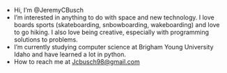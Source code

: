 - Hi, I’m @JeremyCBusch
- I’m interested in anything to do with space and new technology. I love boards sports (skateboarding, snbowboarding, wakeboarding) and love to go hiking.
  I also love being creative, especially with programming solutions to problems.
- I’m currently studying computer science at Brigham Young University Idaho and have learned a lot in python.
- How to reach me at Jcbusch98@gmail.com

